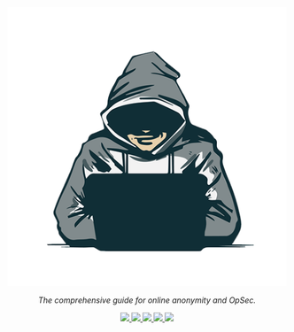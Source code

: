 <div align="center">

<p align="center">
	<img src="/profile/images/profile.png" align=center/>
</p>

<p>
    <em>The comprehensive guide for online anonymity and OpSec.</em>
</p>

<p>
    <a href="https://mastodon.social/@Anon-Planet">
        <img src="https://img.shields.io/mastodon/follow/108168594170662445?style=social">
    </a>
    <a href="https://twitter.com/AnonyPla">
        <img src="https://img.shields.io/twitter/follow/AnonyPla">
    </a>
    <a href="https://matrix.to/#/#privacy-security-anonymity:matrix.org">
    	<img src="https://img.shields.io/matrix/privacy-security-anonymity%3Amatrix.org?style=flat-square&label=Space&logo=matrix">
    </a>
    <a href="https://github.com/Anon-Planet/thgtoa/issues">
        <img src="https://img.shields.io/github/issues/anon-planet/thgtoa?style=flat-square&logo=github&label=Issues&labelColor=%2377dd77">
    </a>
    <a href="https://github.com/Anon-Planet/thgtoa/pulls?q=is%3Apr+is%3Aopen">
        <img src="https://img.shields.io/github/issues-pr/anon-planet/thgtoa?style=flat-square&logo=github&label=PR&labelColor=%2377dd77&link=https%3A%2F%2Fgithub.com%2FAnon-Planet%2Fthgtoa%2Fpulls%3Fq%3Dis%253Apr%2Bis%253Aopen">
    </a>
</p>

</div>

